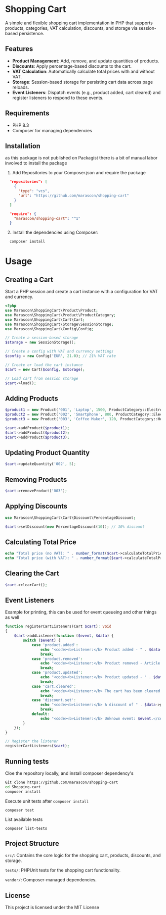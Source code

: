 # Shopping Cart

A simple and flexible shopping cart implementation in PHP that supports products, categories, VAT calculation, discounts, and storage via session-based persistence.

## Features

- **Product Management**: Add, remove, and update quantities of products.
- **Discounts**: Apply percentage-based discounts to the cart.
- **VAT Calculation**: Automatically calculate total prices with and without VAT.
- **Storage**: Session-based storage for persisting cart data across page reloads.
- **Event Listeners**: Dispatch events (e.g., product added, cart cleared) and register listeners to respond to these events.

## Requirements
- PHP 8.3
- Composer for managing dependencies

## Installation
as this package is not published on Packagist there is a bit of manual labor involved to install the package

1. Add Repositories to your Composer.json and require the package

```json
  "repositories": [
    {
      "type": "vcs",
      "url": "https://github.com/marascon/shopping-cart"
    }
  ]
 ```
```json
  "require": {
    "marascon/shopping-cart": "^1"
  }
```

2. Install the dependencies using Composer:
```bash
  composer install
```


# Usage
## Creating a Cart

Start a PHP session and create a cart instance with a configuration for VAT and currency.

```PHP
<?php
use Marascon\ShoppingCart\Product\Product;
use Marascon\ShoppingCart\Product\ProductCategory;
use Marascon\ShoppingCart\Cart\Cart;
use Marascon\ShoppingCart\Storage\SessionStorage;
use Marascon\ShoppingCart\Config\Config;

// Create a session-based storage
$storage = new SessionStorage();

// Create a config with VAT and currency settings
$config = new Config('EUR', 21.0); // 21% VAT rate

// Create or load the cart instance
$cart = new Cart($config, $storage);

// Load cart from session storage
$cart->load();
```

## Adding Products
```PHP
$product1 = new Product('001', 'Laptop', 1500, ProductCategory::Electronics, 2);
$product2 = new Product('002', 'Smartphone', 800, ProductCategory::Electronics, 1);
$product3 = new Product('003', 'Coffee Maker', 120, ProductCategory::HomeAppliances, 3);

$cart->addProduct($product1);
$cart->addProduct($product2);
$cart->addProduct($product3);
```

## Updating Product Quantity
```PHP
$cart->updateQuantity('002', 5);
```

## Removing Products
```PHP
$cart->removeProduct('003');
```

## Applying Discounts

```PHP
use Marascon\ShoppingCart\Cart\Discount\PercentageDiscount;

$cart->setDiscount(new PercentageDiscount(10)); // 10% discount
```

## Calculating Total Price
```PHP
echo "Total price (no VAT): " . number_format($cart->calculateTotalPriceWithoutVat(), 2) . " EUR</br>";
echo "Total price (with VAT): " . number_format($cart->calculateTotalPriceWithVat(), 2) . " EUR</br>";
```

## Clearing the Cart
```PHP
$cart->clearCart();
```

## Event Listeners
Example for printing, this can be used for event queueing and other things as well
```PHP
function registerCartListeners(Cart $cart): void
{
    $cart->addListener(function ($event, $data) {
        switch ($event) {
            case 'product.added':
                echo "<code><b>Listener:</b> Product added - " . $data->getDescription() . " (" . $data->getQuantity() . " units with a price of ". $data->getPrice() ." each).</code> </br>";
                break;
            case 'product.removed':
                echo "<code><b>Listener:</b> Product removed - Article number: $data.</code> </br>";
                break;
            case 'product.updated':
                echo "<code><b>Listener:</b> Product updated - " . $data->getDescription() . " (new quantity: " . $data->getQuantity() . ").</code> </br>";
                break;
            case 'cart.cleared':
                echo "<code><b>Listener:</b> The cart has been cleared.</code> </br>";
                break;
            case 'discount.set':
                echo "<code><b>Listener:</b> A discount of " . $data->getDiscountPercentage() . "% has been applied.</code> </br>";
                break;
            default:
                echo "<code><b>Listener:</b> Unknown event: $event.</code> </br>";
        }
    });
}

// Register the listener
registerCartListeners($cart);

```

## Running tests
Cloe the repository locally, and install composer dependency's
```bash
Git clone https://github.com/marascon/shopping-cart
cd Shopping-cart
composer install
```

Execute unit tests after `composer install`
```
composer test
```

List available tests
```
composer list-tests
``` 

## Project Structure

`src/`: Contains the core logic for the shopping cart, products, discounts, and storage.

`tests/`: PHPUnit tests for the shopping cart functionality.

`vendor/`: Composer-managed dependencies.

## License
This project is licensed under the MIT License 